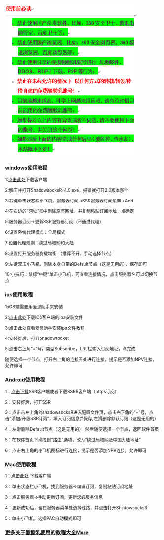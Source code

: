 ![](https://github.com/woshijiuge2018/hello-world/blob/master/%E9%85%B8%E9%85%B8%E4%B9%B3%E4%BD%BF%E7%94%A8%E5%89%8D%E9%A1%BB%E7%9F%A5.png)

### windows使用教程

1:[点击此处](http://dixssr.tk/Proxy/ShadowsocksR/Windows/ShadowsocksR-win-4.9.0.zip)下载客户端

2:解压并打开ShadowsocksR-4.0.exe，报错就打开2.0版本那个

3:右键单击状态栏小飞机，服务器订阅->SSR服务器订阅设置->Add

4:在右边的“网址”框中删除原有网址，并复制粘贴订阅地址，点确定

5:服务器订阅->更新SSR服务器订阅（不通过代理）

6:设置系统代理模式：全局模式

7:设置代理规则：绕过局域网和大陆

8:设置打开服务器负载均衡 （推荐不开，手动选择节点）

9:左键双击小飞机，删除本身自带的Default节点（这是无用的），保存即可

10:小技巧：鼠标“中键”单击小飞机，可查看连接情况，点击服务器名可以切换节点

### ios使用教程

1:iOS端需要用爱思助手来安装

2:[点击此处](https://rss.myssr.club/downloads/Shadowrocket_2.1.12.ipa)下载iOS客户端的ipa安装文件

3:[点击此处](https://www.i4.cn/news_detail_3339.html)查看爱思助手安装ipa文件教程

4:安装好后，打开Shadowrocket

5:点击右上角“+”号，类型Subscribe，URL栏输入订阅地址，点完成

  随便选择一个节点，打开右上角的连接开关进行连接，提示是否添加NPV连接，允许即可
  
### Android使用教程
1：[点击下载](https://yadi.sk/d/NixhpUFc3aenzM)SSR客户端或者下载SSRR客户端（https订阅）

2：安装好后，打开SSR

3：点击击左上角的shadowsocksR进入配置文件页，点击右下角的“+”号，点击“添加/升级SSR订阅”，填入订阅信息并保存,左滑删除默认订阅（这是无用的）

4：左滑删除Default节点（这是无用的），然后随便选择一个节点，返回软件首页

5：在软件首页下滑找到“路由”选项，改为“绕过局域网及中国大陆地址”

6：点击右上角的小飞机图标进行连接，提示是否添加NPV连接，允许即可

### Mac使用教程
1：[点击此处](https://www.lanzous.com/i131n1e)   下载客户端     

2：单击状态栏小飞机，找到服务器->编辑订阅，复制粘贴订阅地址

3：点击服务器->手动更新订阅，更新您的服务信息

4：更新成功后，请在服务器菜单处选择线路，并点击打开ShadowsocksR

5：单击小飞机，选择PAC自动模式即可

### [更多关于酸酸乳使用的教程大全More](https://share.weiyun.com/5q7G4tD)
